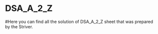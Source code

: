 # DSA_A_2_Z
#Here you can find all the solution of DSA_A_2_Z sheet that was prepared by the Striver.

